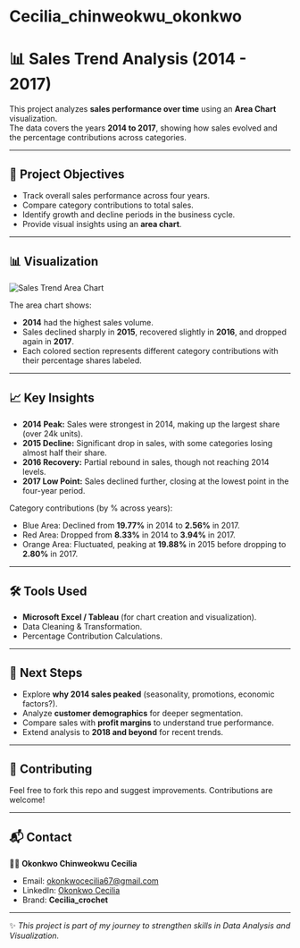# Cecilia_chinweokwu_okonkwo

# 📊 Sales Trend Analysis (2014 - 2017)

This project analyzes **sales performance over time** using an **Area Chart** visualization.  
The data covers the years **2014 to 2017**, showing how sales evolved and the percentage contributions across categories.

---

## 🚀 Project Objectives
- Track overall sales performance across four years.  
- Compare category contributions to total sales.  
- Identify growth and decline periods in the business cycle.  
- Provide visual insights using an **area chart**.  

---

## 📊 Visualization
![Sales Trend Area Chart](./Screenshot-2025-08-23-144814.png)

The area chart shows:  
- **2014** had the highest sales volume.  
- Sales declined sharply in **2015**, recovered slightly in **2016**, and dropped again in **2017**.  
- Each colored section represents different category contributions with their percentage shares labeled.  

---

## 📈 Key Insights
- **2014 Peak:** Sales were strongest in 2014, making up the largest share (over 24k units).  
- **2015 Decline:** Significant drop in sales, with some categories losing almost half their share.  
- **2016 Recovery:** Partial rebound in sales, though not reaching 2014 levels.  
- **2017 Low Point:** Sales declined further, closing at the lowest point in the four-year period.  

Category contributions (by % across years):  
- Blue Area: Declined from **19.77%** in 2014 to **2.56%** in 2017.  
- Red Area: Dropped from **8.33%** in 2014 to **3.94%** in 2017.  
- Orange Area: Fluctuated, peaking at **19.88%** in 2015 before dropping to **2.80%** in 2017.  

---

## 🛠 Tools Used
- **Microsoft Excel / Tableau** (for chart creation and visualization).  
- Data Cleaning & Transformation.  
- Percentage Contribution Calculations.  

---

## 📌 Next Steps
- Explore **why 2014 sales peaked** (seasonality, promotions, economic factors?).  
- Analyze **customer demographics** for deeper segmentation.  
- Compare sales with **profit margins** to understand true performance.  
- Extend analysis to **2018 and beyond** for recent trends.  

---

## 🤝 Contributing
Feel free to fork this repo and suggest improvements. Contributions are welcome!  

---

## 📬 Contact
👩‍💻 **Okonkwo Chinweokwu Cecilia**  
- Email: [okonkwocecilia67@gmail.com](mailto:okonkwocecilia67@gmail.com)  
- LinkedIn: [Okonkwo Cecilia](https://linkedin.com/in/okonkwo-cecilia)  
- Brand: **Cecilia_crochet**  

---
✨ *This project is part of my journey to strengthen skills in Data Analysis and Visualization.*

